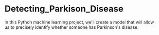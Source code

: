 # Detecting_Parkison_Disease
In this Python machine learning project, we'll create a model that will allow us to precisely identify whether someone has Parkinson's disease.
